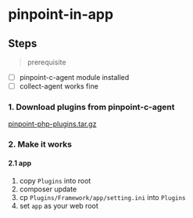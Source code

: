 # pinpoint-in-app

## Steps

> prerequisite 

- [ ] pinpoint-c-agent module installed
- [ ] collect-agent works fine

### 1. Download plugins from pinpoint-c-agent

[ pinpoint-php-plugins.tar.gz ](https://github.com/pinpoint-apm/pinpoint-c-agent/releases/download/v0.4.0/pinpoint-php-plugins-v0.4.0.zip)

### 2. Make it works

#### 2.1 app

1. copy `Plugins` into root
2. composer update
3. cp `Plugins/Framework/app/setting.ini` into `Plugins`
4. set `app` as your web root
